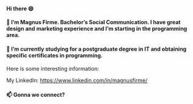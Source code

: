 #### Hi there 😄
#### 🔭 I’m Magnus Firme. Bachelor’s Social Communication. I have great design and marketing experience and I’m starting in the programming area.
#### 🌱 I’m currently studying for a postgraduate degree in IT and obtaining specific certificates in programming.

Here is some interesting information:

My LinkedIn: https://www.linkedin.com/in/magnusfirme/

#### 📫 Gonna we connect?

<!--
**magnusfirme/magnusfirme** is a ✨ _special_ ✨ repository because its `README.md` (this file) appears on your GitHub profile.

Here are some ideas to get you started:

- 🔭 I’m currently working on ...
- 🌱 I’m currently learning ...
- 👯 I’m looking to collaborate on ...
- 🤔 I’m looking for help with ...
- 💬 Ask me about ...
- 📫 How to reach me: ...
- 😄 Pronouns: ...
- ⚡ Fun fact: ...
-->
